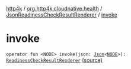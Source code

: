 [http4k](../../index.md) / [org.http4k.cloudnative.health](../index.md) / [JsonReadinessCheckResultRenderer](index.md) / [invoke](./invoke.md)

# invoke

`operator fun <NODE> invoke(json: `[`Json`](../../org.http4k.format/-json/index.md)`<`[`NODE`](invoke.md#NODE)`>): `[`ReadinessCheckResultRenderer`](../-readiness-check-result-renderer/index.md) [(source)](https://github.com/http4k/http4k/blob/master/http4k-cloudnative/src/main/kotlin/org/http4k/cloudnative/health/ReadinessCheckResultRenderer.kt#L34)